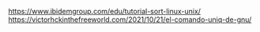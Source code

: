 https://www.ibidemgroup.com/edu/tutorial-sort-linux-unix/
https://victorhckinthefreeworld.com/2021/10/21/el-comando-uniq-de-gnu/